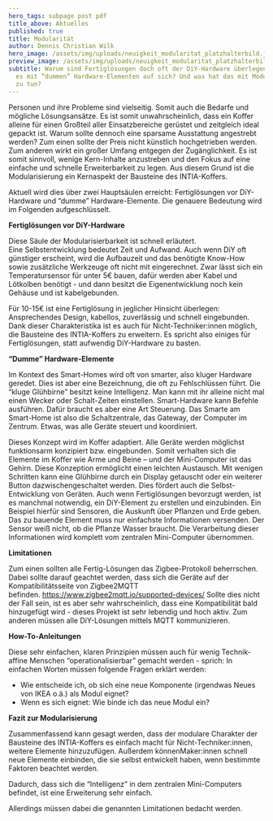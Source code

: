 ```yaml
---
hero_tags: subpage post pdf
title_above: Aktuelles
published: true
title: Modularität
author: Dennis Christian Wilk
hero_image: /assets/img/uploads/neuigkeit_modularitat_platzhalterbild.jpg
preview_image: /assets/img/uploads/neuigkeit_modularitat_platzhalterbild.jpg
subtitle: Warum sind Fertiglösungen doch oft der DiY-Hardware überlegen? Was hat
  es mit “dummen” Hardware-Elementen auf sich? Und was hat das mit Modularität
  zu tun?
---
```


<!--StartFragment-->

Personen und ihre Probleme sind vielseitig. Somit auch die Bedarfe und mögliche Lösungsansätze. Es ist somit unwahrscheinlich, dass ein Koffer alleine für einen Großteil aller Einsatzbereiche gerüstet und zeitgleich ideal gepackt ist. Warum sollte dennoch eine sparsame Ausstattung angestrebt werden? Zum einen sollte der Preis nicht künstlich hochgetrieben werden. Zum anderen wirkt ein großer Umfang entgegen der Zugänglichkeit. Es ist somit sinnvoll, wenige Kern-Inhalte anzustreben und den Fokus auf eine einfache und schnelle Erweiterbarkeit zu legen. Aus diesem Grund ist die Modularisierung ein Kernaspekt der Bausteine des INTIA-Koffers.

Aktuell wird dies über zwei Hauptsäulen erreicht: Fertiglösungen vor DiY-Hardware und “dumme” Hardware-Elemente. Die genauere Bedeutung wird im Folgenden aufgeschlüsselt.

**Fertiglösungen vor DiY-Hardware**

Diese Säule der Modularisierbarkeit ist schnell erläutert. Eine Selbstentwicklung bedeutet Zeit und Aufwand. Auch wenn DiY oft günstiger erscheint, wird die Aufbauzeit und das benötigte Know-How sowie zusätzliche Werkzeuge oft nicht mit eingerechnet. Zwar lässt sich ein Temperatursensor für unter 5€ bauen, dafür werden aber Kabel und Lötkolben benötigt - und dann besitzt die Eigenentwicklung noch kein Gehäuse und ist kabelgebunden.

Für 10-15€ ist eine Fertiglösung in jeglicher Hinsicht überlegen: Ansprechendes Design, kabellos, zuverlässig und schnell eingebunden. Dank dieser Charakteristika ist es auch für Nicht-Techniker:innen möglich, die Bausteine des INTIA-Koffers zu erweitern. Es spricht also einiges für Fertiglösungen, statt aufwendig DiY-Hardware zu basten.

**“Dumme” Hardware-Elemente**

Im Kontext des Smart-Homes wird oft von smarter, also kluger Hardware geredet. Dies ist aber eine Bezeichnung, die oft zu Fehlschlüssen führt. Die “kluge Glühbirne” besitzt keine Intelligenz. Man kann mit ihr alleine nicht mal einen Wecker oder Schalt-Zeiten einstellen. Smart-Hardware kann Befehle ausführen. Dafür braucht es aber eine Art Steuerung. Das Smarte am Smart-Home ist also die Schaltzentrale, das Gateway, der Computer im Zentrum. Etwas, was alle Geräte steuert und koordiniert.

Dieses Konzept wird im Koffer adaptiert. Alle Geräte werden möglichst funktionsarm konzipiert bzw. eingebunden. Somit verhalten sich die Elemente im Koffer wie Arme und Beine – und der Mini-Computer ist das Gehirn. Diese Konzeption ermöglicht einen leichten Austausch. Mit wenigen Schritten kann eine Glühbirne durch ein Display getauscht oder ein weiterer Button dazwischengeschaltet werden. Dies fördert auch die Selbst-Entwicklung von Geräten. Auch wenn Fertiglösungen bevorzugt werden, ist es manchmal notwendig, ein DiY-Element zu erstellen und einzubinden. Ein Beispiel hierfür sind Sensoren, die Auskunft über Pflanzen und Erde geben. Das zu bauende Element muss nur einfachste Informationen versenden. Der Sensor weiß nicht, ob die Pflanze Wasser braucht. Die Verarbeitung dieser Informationen wird komplett vom zentralen Mini-Computer übernommen.

**Limitationen**

Zum einen sollten alle Fertig-Lösungen das Zigbee-Protokoll beherrschen. Dabei sollte darauf geachtet werden, dass sich die Geräte auf der Kompatibilitätsseite von Zigbee2MQTT befinden. <https://www.zigbee2mqtt.io/supported-devices/> Sollte dies nicht der Fall sein, ist es aber sehr wahrscheinlich, dass eine Kompatibilität bald hinzugefügt wird - dieses Projekt ist sehr lebendig und hoch aktiv. Zum anderen müssen alle DiY-Lösungen mittels MQTT kommunizieren.

**How-To-Anleitungen**

Diese sehr einfachen, klaren Prinzipien müssen auch für wenig Technik-affine Menschen “operationalisierbar” gemacht werden - sprich: In einfachen Worten müssen folgende Fragen erklärt werden:

- Wie entscheide ich, ob sich eine neue Komponente (irgendwas Neues von IKEA o.ä.) als Modul eignet?
- Wenn es sich eignet: Wie binde ich das neue Modul ein?

**Fazit zur Modularisierung**

Zusammenfassend kann gesagt werden, dass der modulare Charakter der Bausteine des INTIA-Koffers es einfach macht für Nicht-Techniker:innen, weitere Elemente hinzuzufügen. Außerdem könnenMaker:innen schnell neue Elemente einbinden, die sie selbst entwickelt haben, wenn bestimmte Faktoren beachtet werden.

Dadurch, dass sich die “Intelligenz” in dem zentralen Mini-Computers befindet, ist eine Erweiterung sehr einfach.

Allerdings müssen dabei die genannten Limitationen bedacht werden.

<!--EndFragment-->
